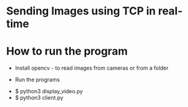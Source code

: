 # Sending Images using TCP in real-time

# How to run the program

* Install opencv  - to read images from cameras or from a folder

* Run the programs 
- $ python3 display_video.py
- $ python3 client.py
